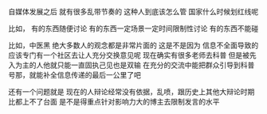 自媒体发展之后
就有很多乱带节奏的
这种人到底该怎么管
国家什么时候划红线呢

比如，
有的东西随便讨论
有的东西一定场景一定时间限制性讨论
有的东西不能碰

比如，中医黑
绝大多数人的观念都是非常片面的
这是不是因为
信息不全面导致的
应该专门有一个社区去让人充分交换意见呢
现在确实有很多老师去科普
但是被先入为主的人他就只能一直固执己见也是双输
在充分的交流中能把群众引导到科普号那，就能补全信息传递的最后一公里了吧


还有一个问题就是
现在的人辩论经常没有依据，乱喷，跟历史上其他大辩论时期比都上不了台面
是不是得重点针对影响力大的博主去限制发言的水平